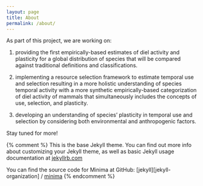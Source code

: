 ```yaml
---
layout: page
title: About
permalink: /about/
---
```

As part of this project, we are working on: 

1) providing the first empirically-based estimates of diel activity and plasticity for a global distribution of species that will be compared against traditional definitions and classifications. 

2) implementing a resource selection framework to estimate temporal use and selection resulting in a more holistic understanding of species temporal activity with a more synthetic empirically-based categorization of diel activity of mammals that simultaneously includes the concepts of use, selection, and plasticity.

3) developing an understanding of species’ plasticity in temporal use and selection by considering both environmental and anthropogenic factors.

Stay tuned for more!

{% comment %}
This is the base Jekyll theme. You can find out more info about customizing your Jekyll theme, as well as basic Jekyll usage documentation at [jekyllrb.com](https://jekyllrb.com/)

You can find the source code for Minima at GitHub:
[jekyll][jekyll-organization] /
[minima](https://github.com/jekyll/minima)
{% endcomment %}


